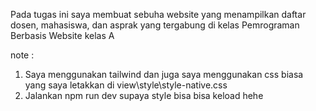 Pada tugas ini saya membuat sebuha website yang menampilkan daftar dosen, mahasiswa, dan asprak yang tergabung di kelas Pemrograman Berbasis Website kelas A

note : 
1. Saya menggunakan tailwind dan juga saya menggunakan css biasa yang saya letakkan di view\style\style-native.css
2. Jalankan npm run dev supaya style bisa bisa keload hehe
